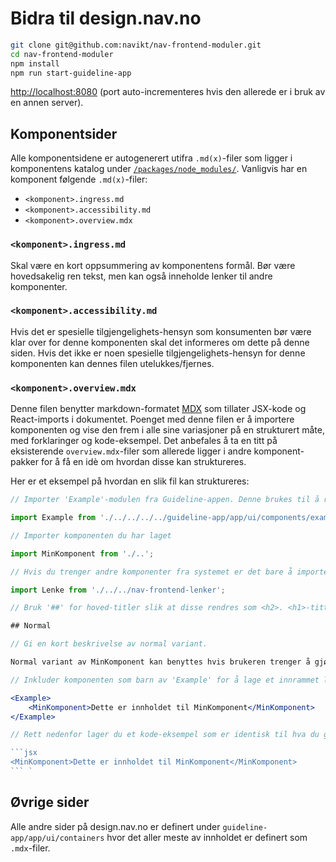 # Bidra til design.nav.no

```bash
git clone git@github.com:navikt/nav-frontend-moduler.git
cd nav-frontend-moduler
npm install
npm run start-guideline-app
```

[http://localhost:8080](http://localhost:8080) (port auto-incrementeres hvis den allerede er i bruk av en annen server).

## Komponentsider

Alle komponentsidene er autogenerert utifra `.md(x)`-filer som ligger i komponentens katalog under [`/packages/node_modules/`](https://github.com/navikt/nav-frontend-moduler/tree/master/packages/node_modules). Vanligvis har en komponent følgende `.md(x)`-filer:

- `<komponent>.ingress.md`
- `<komponent>.accessibility.md`
- `<komponent>.overview.mdx`

### `<komponent>.ingress.md`

Skal være en kort oppsummering av komponentens formål. Bør være hovedsakelig ren tekst, men kan også inneholde lenker til andre komponenter.

### `<komponent>.accessibility.md`

Hvis det er spesielle tilgjengelighets-hensyn som konsumenten bør være klar over for denne komponenten skal det informeres om dette på denne siden. Hvis det ikke er noen spesielle tilgjengelighets-hensyn for denne komponenten kan dennes filen utelukkes/fjernes.

### `<komponent>.overview.mdx`

Denne filen benytter markdown-formatet [MDX](https://github.com/mdx-js/mdx) som tillater JSX-kode og React-imports i dokumentet. Poenget med denne filen er å importere komponenten og vise den frem i alle sine variasjoner på en strukturert måte, med forklaringer og kode-eksempel. Det anbefales å ta en titt på eksisterende `overview.mdx`-filer som allerede ligger i andre komponent-pakker for å få en idè om hvordan disse kan struktureres.

Her er et eksempel på hvordan en slik fil kan struktureres:

```jsx
// Importer 'Example'-modulen fra Guideline-appen. Denne brukes til å ramme inn live-eksempel av komponenten din

import Example from './../../../../guideline-app/app/ui/components/example/Example';

// Importer komponenten du har laget

import MinKomponent from './..';

// Hvis du trenger andre komponenter fra systemet er det bare å importere disse også

import Lenke from './../../nav-frontend-lenker';

// Bruk '##' for hoved-titler slik at disse rendres som <h2>. <h1>-tittel for hele komponent-siden blir auto-generert av Guideline-appen, og trenger ikke å defineres her. Begynn alltid med normal variant av komponenten din.

## Normal

// Gi en kort beskrivelse av normal variant.

Normal variant av MinKomponent kan benyttes hvis brukeren trenger å gjøre...

// Inkluder komponenten som barn av 'Example' for å lage et innrammet live-eksempel av komponenten.

<Example>
    <MinKomponent>Dette er innholdet til MinKomponent</MinKomponent>
</Example>

// Rett nedenfor lager du et kode-eksempel som er identisk til hva du ga som barn til 'Example'.

```jsx
<MinKomponent>Dette er innholdet til MinKomponent</MinKomponent>
``` `
```

## Øvrige sider

Alle andre sider på design.nav.no er definert under `guideline-app/app/ui/containers` hvor det aller meste av innholdet er definert som `.mdx`-filer.